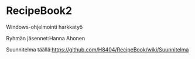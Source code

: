 # RecipeBook2

Windows-ohjelmointi harkkatyö

Ryhmän jäsennet:Hanna Ahonen

Suunnitelma täällä:https://github.com/H8404/RecipeBook/wiki/Suunnitelma
